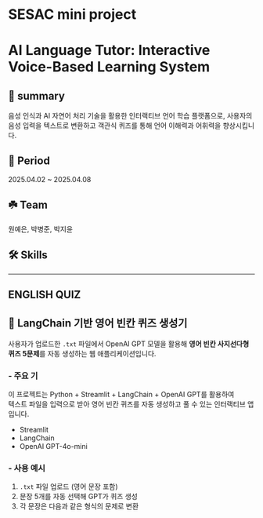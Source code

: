 # SESAC mini project
# AI Language Tutor: Interactive Voice-Based Learning System

## 🧷 summary
음성 인식과 AI 자연어 처리 기술을 활용한 인터랙티브 언어 학습 플랫폼으로, 사용자의 음성 입력을 텍스트로 변환하고 객관식 퀴즈를 통해 언어 이해력과 어휘력을 향상시킵니다.

## 📅 Period
2025.04.02 ~ 2025.04.08

## ☘️ Team
원예은, 박병준, 박지윤

## 🛠️ Skills

---
## ENGLISH QUIZ
## 📘 LangChain 기반 영어 빈칸 퀴즈 생성기

사용자가 업로드한 `.txt` 파일에서
OpenAI GPT 모델을 활용해 **영어 빈칸 사지선다형 퀴즈 5문제**를 자동 생성하는 웹 애플리케이션입니다.

### - 주요 기

이 프로젝트는 Python + Streamlit + LangChain + OpenAI GPT를 활용하여  
텍스트 파일을 입력으로 받아 영어 빈칸 퀴즈를 자동 생성하고 풀 수 있는 인터랙티브 앱입니다.

* Streamlit
* LangChain
* OpenAI GPT-4o-mini

### - 사용 예시

1. `.txt` 파일 업로드 (영어 문장 포함)
2. 문장 5개를 자동 선택해 GPT가 퀴즈 생성
3. 각 문장은 다음과 같은 형식의 문제로 변환
